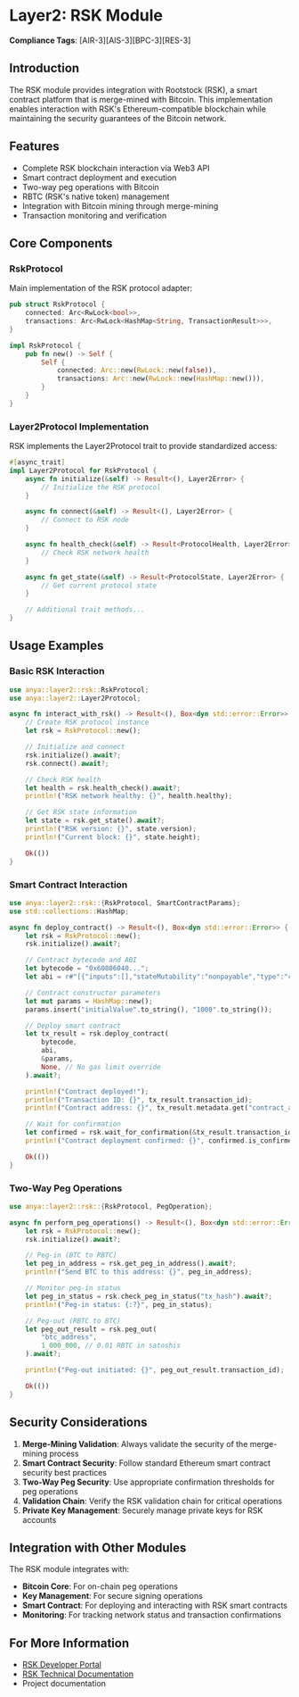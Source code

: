 # Layer2: RSK Module

**Compliance Tags**: [AIR-3][AIS-3][BPC-3][RES-3]

## Introduction

The RSK module provides integration with Rootstock (RSK), a smart contract platform that is merge-mined with Bitcoin. This implementation enables interaction with RSK's Ethereum-compatible blockchain while maintaining the security guarantees of the Bitcoin network.

## Features

- Complete RSK blockchain interaction via Web3 API
- Smart contract deployment and execution
- Two-way peg operations with Bitcoin
- RBTC (RSK's native token) management
- Integration with Bitcoin mining through merge-mining
- Transaction monitoring and verification

## Core Components

### RskProtocol

Main implementation of the RSK protocol adapter:

```rust
pub struct RskProtocol {
    connected: Arc<RwLock<bool>>,
    transactions: Arc<RwLock<HashMap<String, TransactionResult>>>,
}

impl RskProtocol {
    pub fn new() -> Self {
        Self {
            connected: Arc::new(RwLock::new(false)),
            transactions: Arc::new(RwLock::new(HashMap::new())),
        }
    }
}
```

### Layer2Protocol Implementation

RSK implements the Layer2Protocol trait to provide standardized access:

```rust
#[async_trait]
impl Layer2Protocol for RskProtocol {
    async fn initialize(&self) -> Result<(), Layer2Error> {
        // Initialize the RSK protocol
    }

    async fn connect(&self) -> Result<(), Layer2Error> {
        // Connect to RSK node
    }

    async fn health_check(&self) -> Result<ProtocolHealth, Layer2Error> {
        // Check RSK network health
    }

    async fn get_state(&self) -> Result<ProtocolState, Layer2Error> {
        // Get current protocol state
    }

    // Additional trait methods...
}
```

## Usage Examples

### Basic RSK Interaction

```rust
use anya::layer2::rsk::RskProtocol;
use anya::layer2::Layer2Protocol;

async fn interact_with_rsk() -> Result<(), Box<dyn std::error::Error>> {
    // Create RSK protocol instance
    let rsk = RskProtocol::new();

    // Initialize and connect
    rsk.initialize().await?;
    rsk.connect().await?;

    // Check RSK health
    let health = rsk.health_check().await?;
    println!("RSK network healthy: {}", health.healthy);

    // Get RSK state information
    let state = rsk.get_state().await?;
    println!("RSK version: {}", state.version);
    println!("Current block: {}", state.height);

    Ok(())
}
```

### Smart Contract Interaction

```rust
use anya::layer2::rsk::{RskProtocol, SmartContractParams};
use std::collections::HashMap;

async fn deploy_contract() -> Result<(), Box<dyn std::error::Error>> {
    let rsk = RskProtocol::new();
    rsk.initialize().await?;

    // Contract bytecode and ABI
    let bytecode = "0x60806040...";
    let abi = r#"[{"inputs":[],"stateMutability":"nonpayable","type":"constructor"}...]"#;

    // Contract constructor parameters
    let mut params = HashMap::new();
    params.insert("initialValue".to_string(), "1000".to_string());

    // Deploy smart contract
    let tx_result = rsk.deploy_contract(
        bytecode,
        abi,
        &params,
        None, // No gas limit override
    ).await?;

    println!("Contract deployed!");
    println!("Transaction ID: {}", tx_result.transaction_id);
    println!("Contract address: {}", tx_result.metadata.get("contract_address").unwrap_or(&"unknown".to_string()));

    // Wait for confirmation
    let confirmed = rsk.wait_for_confirmation(&tx_result.transaction_id, 2).await?;
    println!("Contract deployment confirmed: {}", confirmed.is_confirmed());

    Ok(())
}
```

### Two-Way Peg Operations

```rust
use anya::layer2::rsk::{RskProtocol, PegOperation};

async fn perform_peg_operations() -> Result<(), Box<dyn std::error::Error>> {
    let rsk = RskProtocol::new();
    rsk.initialize().await?;

    // Peg-in (BTC to RBTC)
    let peg_in_address = rsk.get_peg_in_address().await?;
    println!("Send BTC to this address: {}", peg_in_address);

    // Monitor peg-in status
    let peg_in_status = rsk.check_peg_in_status("tx_hash").await?;
    println!("Peg-in status: {:?}", peg_in_status);

    // Peg-out (RBTC to BTC)
    let peg_out_result = rsk.peg_out(
        "btc_address",
        1_000_000, // 0.01 RBTC in satoshis
    ).await?;

    println!("Peg-out initiated: {}", peg_out_result.transaction_id);

    Ok(())
}
```

## Security Considerations

1. **Merge-Mining Validation**: Always validate the security of the merge-mining process
2. **Smart Contract Security**: Follow standard Ethereum smart contract security best practices
3. **Two-Way Peg Security**: Use appropriate confirmation thresholds for peg operations
4. **Validation Chain**: Verify the RSK validation chain for critical operations
5. **Private Key Management**: Securely manage private keys for RSK accounts

## Integration with Other Modules

The RSK module integrates with:

- **Bitcoin Core**: For on-chain peg operations
- **Key Management**: For secure signing operations
- **Smart Contract**: For deploying and interacting with RSK smart contracts
- **Monitoring**: For tracking network status and transaction confirmations

## For More Information

- [RSK Developer Portal](https://developers.rsk.co/)
- [RSK Technical Documentation](https://developers.rsk.co/rsk/)
- Project documentation
